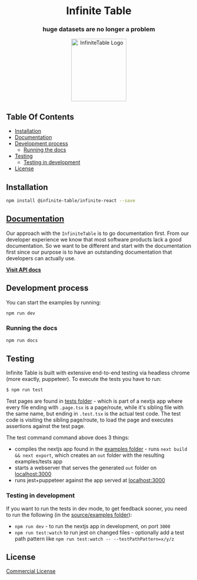 
<div align="center">

<h1>
<b>Infinite Table</b>
</h1>
<h3> huge datasets are no longer a problem</h3>
  <a href="https://infinite-table.com">
    <img width="150px" height="170px" alt="InfiniteTable Logo" src="https://infinite-table.com/logo-infinite.svg">
  </a>

</div>

## Table Of Contents

<!-- START doctoc generated TOC please keep comment here to allow auto update -->
<!-- DON'T EDIT THIS SECTION, INSTEAD RE-RUN doctoc TO UPDATE -->

- [Installation](#installation)
- [Documentation](#documentation)
- [Development process](#development-process)
  - [Running the docs](#running-the-docs)
- [Testing](#testing)
  - [Testing in development](#testing-in-development)
- [License](#license)

<!-- END doctoc generated TOC please keep comment here to allow auto update -->

## Installation

```bash
npm install @infinite-table/infinite-react --save
```

## [Documentation](https://infinite-table.com/docs)

Our approach with the `InfiniteTable` is to go documentation first. From our developer experience we know that most software products lack a good documentation. So we want to be different and start with the documentation first since our purpose is to have an outstanding documentation that developers can actually use.

**[Visit API docs](https://infinite-table.com/docs)**

## Development process

You can start the examples by running:

```bash
npm run dev
```

### Running the docs

```bash
npm run docs
```
<!-- 
### HTML Element classNames

- The table has the `ITable` className, and all HTML elements are prefixed with that.

- All meaningful table parts (table row, header, cell) keep capitalized names, for example:

  - `ITableRow`
  - `ITableHeader`
  - `ITableCell` - all cells, both in body and in header
  - `ITableHeaderCell` - cells in header
  - `ITableColumnCell` - cells in body rows

- Other HTML elements, which are nested inside those table parts, will be prefixed with the table part where they are nested, followed by `_`. Example:

  - `ITableCell_content`

### CSS variables

There are 2 kinds of variables:

- top-level
- component specific

All CSS variables meant primarily to be applied to a specific css property, will end up with `__<property-name>`, like this:

- `--it__border-radius`

#### CSS top-level variables

Those are prefixed with `at-`. Examples:

- `--it-font-size-0`
- `--it-space-0`
- `--it-space-1`
- `--it-color-....`

The ones meant primarily for a CSS property name will end with `__<property-name>`, like this:

- `--it__border-radius` -->



## Testing

Infinite Table is built with extensive end-to-end testing via headless chrome (more exactly, puppeteer).
To execute the tests you have to run:

```bash
$ npm run test
```

Test pages are found in [tests folder](./source/examples/src/pages/tests) - which is part of a nextjs app where every file ending with `.page.tsx` is a page/route, while it's sibling file with the same name, but ending in `.test.tsx` is the actual test code. The test code is visiting the sibling page/route, to load the page and executes assertions against the test page.

The test command command above does 3 things:
 
 * compiles the nextjs app found in the [examples folder](./source/examples) - runs `next build && next export`, which creates an `out` folder with the resulting examples/tests app
 * starts a webserver that serves the generated `out` folder on [localhost:3000](http://localhost:3000)
 * runs jest+puppeteer against the app served at [localhost:3000](http://localhost:3000)

### Testing in development

If you want to run the tests in dev mode, to get feedback sooner, you need to run the following (in the [source/examples folder](./source/examples)):

 * `npm run dev` - to run the nextjs app in development, on port `3000`
 * `npm run test:watch` to run jest on changed files - optionally add a test path pattern like `npm run test:watch -- --testPathPattern=x/y/z`

## License 

[Commercial License](https://github.com/infinite-table/react-table/blob/master/source/LICENSE.md)